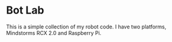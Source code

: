 # Bot Lab
This is a simple collection of my robot code. I have two platforms, Mindstorms RCX 2.0 and Raspberry Pi. 
